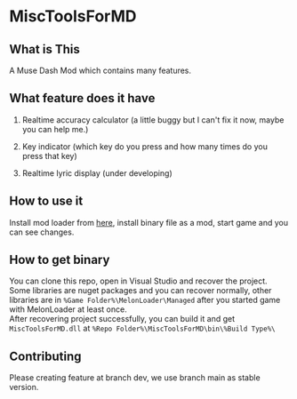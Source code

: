 # MiscToolsForMD

## What is This

A Muse Dash Mod which contains many features.

## What feature does it have

1. Realtime accuracy calculator (a little buggy but I can't fix it now, maybe you can help me.)

2. Key indicator (which key do you press and how many times do you press that key)

3. Realtime lyric display (under developing)

## How to use it

Install mod loader from [here](https://github.com/LavaGang/MelonLoader), install binary file as a mod, start game and you can see changes.

## How to get binary

You can clone this repo, open in Visual Studio and recover the project. Some libraries are nuget packages and you can recover normally, other libraries are in `%Game Folder%\MelonLoader\Managed` after you started game with MelonLoader at least once.  
After recovering project successfully, you can build it and get `MiscToolsForMD.dll` at `%Repo Folder%\MiscToolsForMD\bin\%Build Type%\`

## Contributing

Please creating feature at branch dev, we use branch main as stable version.
